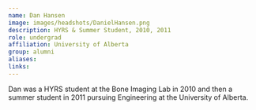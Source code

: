```yaml
---
name: Dan Hansen
image: images/headshots/DanielHansen.png
description: HYRS & Summer Student, 2010, 2011
role: undergrad
affiliation: University of Alberta
group: alumni
aliases: 
links:
---
```


Dan was a HYRS student at the Bone Imaging Lab in 2010 and then a summer student in 2011 pursuing Engineering at the University of Alberta.
